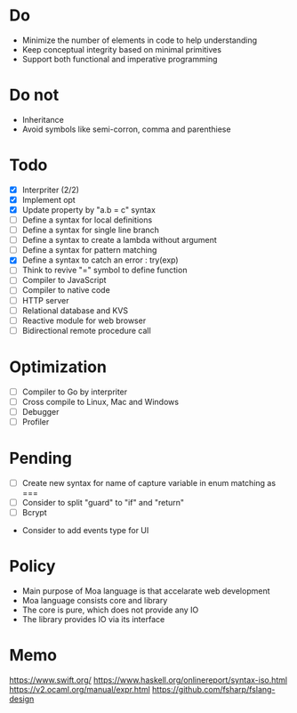 # Do
- Minimize the number of elements in code to help understanding
- Keep conceptual integrity based on minimal primitives
- Support both functional and imperative programming

# Do not
- Inheritance
- Avoid symbols like semi-corron, comma and parenthiese

# Todo
- [x] Interpriter (2/2)
- [x] Implement opt
- [x] Update property by "a.b = c" syntax
- [ ] Define a syntax for local definitions
- [ ] Define a syntax for single line branch
- [ ] Define a syntax to create a lambda without argument
- [ ] Define a syntax for pattern matching
- [x] Define a syntax to catch an error : try(exp)
- [ ] Think to revive "=" symbol to define function
- [ ] Compiler to JavaScript
- [ ] Compiler to native code
- [ ] HTTP server
- [ ] Relational database and KVS
- [ ] Reactive module for web browser
- [ ] Bidirectional remote procedure call

# Optimization
- [ ] Compiler to Go by interpriter
- [ ] Cross compile to Linux, Mac and Windows
- [ ] Debugger
- [ ] Profiler

# Pending
- [ ] Create new syntax for name of capture variable in enum matching as ===
- [ ] Consider to split "guard" to "if" and "return"
- [ ] Bcrypt
- Consider to add events type for UI

# Policy
- Main purpose of Moa language is that accelarate web development
- Moa language consists core and library
- The core is pure, which does not provide any IO
- The library provides IO via its interface

# Memo
https://www.swift.org/
https://www.haskell.org/onlinereport/syntax-iso.html
https://v2.ocaml.org/manual/expr.html
https://github.com/fsharp/fslang-design
